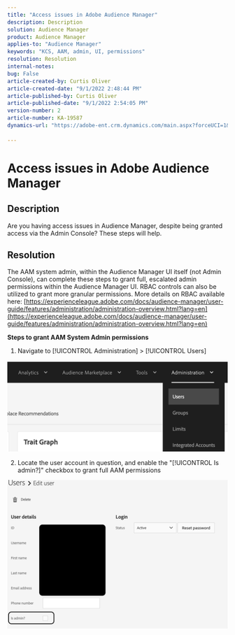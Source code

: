 ```yaml
---
title: "Access issues in Adobe Audience Manager"
description: Description
solution: Audience Manager
product: Audience Manager
applies-to: "Audience Manager"
keywords: "KCS, AAM, admin, UI, permissions"
resolution: Resolution
internal-notes: 
bug: False
article-created-by: Curtis Oliver
article-created-date: "9/1/2022 2:48:44 PM"
article-published-by: Curtis Oliver
article-published-date: "9/1/2022 2:54:05 PM"
version-number: 2
article-number: KA-19587
dynamics-url: "https://adobe-ent.crm.dynamics.com/main.aspx?forceUCI=1&pagetype=entityrecord&etn=knowledgearticle&id=a2da922a-052a-ed11-9db1-0022480868ff"

---
```

# Access issues in Adobe Audience Manager

## Description


Are you having access issues in Audience Manager, despite being granted access via the Admin Console? These steps will help.


## Resolution


The AAM system admin, within the Audience Manager UI itself (not Admin Console), can complete these steps to grant full, escalated admin permissions within the Audience Manager UI. RBAC controls can also be utilized to grant more granular permissions. More details on RBAC available here: [https://experienceleague.adobe.com/docs/audience-manager/user-guide/features/administration/administration-overview.html?lang=en](https://experienceleague.adobe.com/docs/audience-manager/user-guide/features/administration/administration-overview.html?lang=en)

<b>Steps to grant AAM System Admin permissions</b>

1. Navigate to [!UICONTROL Administration] > [!UICONTROL Users]

![](assets/0c4ffacf-e9d5-ec11-a7b5-000d3a37750e.png)

2. Locate the user account in question, and enable the "[!UICONTROL Is admin?]" checkbox to grant full AAM permissions

![](assets/07c16ce8-e9d5-ec11-a7b5-000d3a37750e.png)
